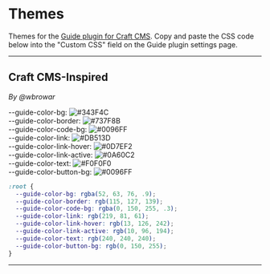 # Themes

Themes for the [Guide plugin for Craft CMS](https://github.com/wbrowar/craft-3-guide). Copy and paste the CSS code below into the "Custom CSS" field on the Guide plugin settings page.

---

## Craft CMS-Inspired
*By @wbrowar*


--guide-color-bg: ![#343F4C](https://placehold.it/15/343F4C/000000?text=+)<br>
--guide-color-border: ![#737F8B](https://placehold.it/15/737F8B/000000?text=+)<br>
--guide-color-code-bg: ![#0096FF](https://placehold.it/15/0096FF/000000?text=+)<br>
--guide-color-link: ![#DB513D](https://placehold.it/15/DB513D/000000?text=+)<br>
--guide-color-link-hover: ![#0D7EF2](https://placehold.it/15/0D7EF2/000000?text=+)<br>
--guide-color-link-active: ![#0A60C2](https://placehold.it/15/0A60C2/000000?text=+)<br>
--guide-color-text: ![#F0F0F0](https://placehold.it/15/F0F0F0/000000?text=+)<br>
--guide-color-button-bg: ![#0096FF](https://placehold.it/15/0096FF/000000?text=+)<br>

```css
:root {
  --guide-color-bg: rgba(52, 63, 76, .9);
  --guide-color-border: rgb(115, 127, 139);
  --guide-color-code-bg: rgba(0, 150, 255, .3);
  --guide-color-link: rgb(219, 81, 61);
  --guide-color-link-hover: rgb(13, 126, 242);
  --guide-color-link-active: rgb(10, 96, 194);
  --guide-color-text: rgb(240, 240, 240);
  --guide-color-button-bg: rgb(0, 150, 255);
}
```

---